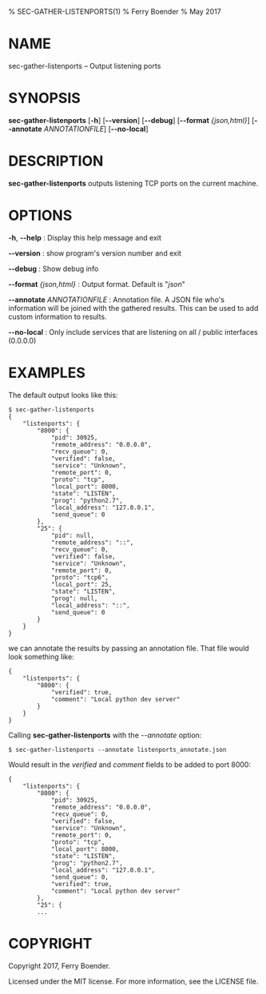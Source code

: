 % SEC-GATHER-LISTENPORTS(1)
% Ferry Boender
% May 2017

# NAME

sec-gather-listenports – Output listening ports

# SYNOPSIS

 **sec-gather-listenports** [**-h**] [**--version**] [**--debug**] [**--format** *{json,html}*] [**--annotate** *ANNOTATIONFILE*] [**--no-local**]

# DESCRIPTION

**sec-gather-listenports** outputs listening TCP ports on the current machine. 

# OPTIONS

**-h**, **--help**
:   Display this help message and exit

**--version**
:   show program's version number and exit

**--debug**
:   Show debug info

**--format** *{json,html}*
:   Output format. Default is "*json*"

**--annotate** *ANNOTATIONFILE*
:   Annotation file. A JSON file who's information will be joined with the gathered results. This can be used to add custom information to results.

**--no-local**
:   Only include services that are listening on all / public interfaces (0.0.0.0)

# EXAMPLES

The default output looks like this:

    $ sec-gather-listenports
    {
        "listenports": {
            "8000": {
                "pid": 30925, 
                "remote_address": "0.0.0.0", 
                "recv_queue": 0, 
                "verified": false, 
                "service": "Unknown", 
                "remote_port": 0, 
                "proto": "tcp", 
                "local_port": 8000, 
                "state": "LISTEN", 
                "prog": "python2.7", 
                "local_address": "127.0.0.1", 
                "send_queue": 0
            }, 
            "25": {
                "pid": null, 
                "remote_address": "::", 
                "recv_queue": 0, 
                "verified": false, 
                "service": "Unknown", 
                "remote_port": 0, 
                "proto": "tcp6", 
                "local_port": 25, 
                "state": "LISTEN", 
                "prog": null, 
                "local_address": "::", 
                "send_queue": 0
            }
        }
    }

we can annotate the results by passing an annotation file. That file would
look something like:

    {
        "listenports": {
            "8000": {
                "verified": true,
                "comment": "Local python dev server"
            }
        }
    }

Calling **sec-gather-listenports** with the *--annotate* option:

    $ sec-gather-listenports --annotate listenports_annotate.json

Would result in the *verified* and *comment* fields to be added to port 8000:

    {
        "listenports": {
            "8000": {
                "pid": 30925, 
                "remote_address": "0.0.0.0", 
                "recv_queue": 0, 
                "verified": false, 
                "service": "Unknown", 
                "remote_port": 0, 
                "proto": "tcp", 
                "local_port": 8000, 
                "state": "LISTEN", 
                "prog": "python2.7", 
                "local_address": "127.0.0.1", 
                "send_queue": 0,
                "verified": true,
                "comment": "Local python dev server"
            }, 
            "25": {
            ...

# COPYRIGHT

Copyright 2017, Ferry Boender.

Licensed under the MIT license. For more information, see the LICENSE file.
